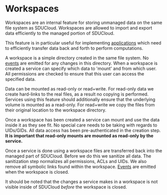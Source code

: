 # Workspaces

Workspaces are an internal feature for storing unmanaged data on the same
file system as SDUCloud. Workspaces are allowed to import and export data
efficiently to the managed portion of SDUCloud.

This feature is in particular useful for implementing
[applications](../../app-service) which need to efficiently transfer data back
and forth to perform computations.

A workspace is a simple directory created in the same file system. No
[events](./events.md) are emitted for any changes in this directory. When a
workspace is created a service can specify which data to 'mount' and from
which user. All permissions are checked to ensure that this user can access
the specified data.

Data can be mounted as read-only or read+write. For read-only data we create
hard-links to the real files, as a result no copying is performed. Services
using this feature should additionally ensure that the underlying volume is
mounted as a read-only. For read+write we copy the files from their original
location to the workspace directory.

Once a workspace has been created a service can mount and use the data inside
it as they see fit. No special care needs to be taking with regards to
UIDs/GIDs. All data access has been pre-authenticated in the creation step.
__It is important that read-only mounts are mounted as read-only by the
service.__

Once a service is done using a workspace files are transferred back into the
managed part of SDUCloud. Before we do this we sanitize all data. The
sanitization step normalizes all permissions, ACLs and UIDs. We also remove
all symbolic links found within the workspace. [Events](./events.md) are
emitted when the workspace is closed.

It should be noted that the changes a service makes in a workspace is not
visible inside of SDUCloud _before_ the workspace is closed.